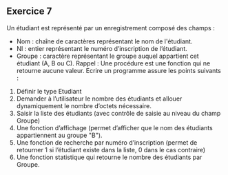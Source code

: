 ## Exercice 7
Un étudiant est représenté par un enregistrement composé des champs :
- Nom : chaîne de caractères représentant le nom de l'étudiant.
- NI : entier représentant le numéro d’inscription de l’étudiant.
- Groupe : caractère représentant le groupe auquel appartient cet étudiant (A, B ou C).
Rappel : Une procédure est une fonction qui ne retourne aucune valeur.
Ecrire un programme assure les points suivants :
1. Définir le type Etudiant
2. Demander à l’utilisateur le nombre des étudiants et allouer dynamiquement le nombre
d’octets nécessaire.
2. Saisir la liste des étudiants (avec contrôle de saisie au niveau du champ Groupe)
3. Une fonction d’affichage (permet d’afficher que le nom des étudiants appartiennent au groupe
"B").
4. Une fonction de recherche par numéro d’inscription (permet de retourner 1 si l’étudiant existe
dans la liste, 0 dans le cas contraire)
5. Une fonction statistique qui retourne le nombre des étudiants par Groupe.
